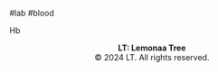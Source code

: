 #lab
#blood

Hb







<p style="text-align: center;"><strong>LT: Lemonaa Tree</strong><br>
© 2024 LT. All rights reserved.</p>